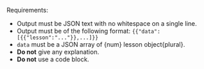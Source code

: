 Requirements:
* Output must be JSON text with no whitespace on a single line.
* Output must be of the following format: `{{"data": [{{"lesson":"..."}},...]}}`
* `data` must be a JSON array of {num} lesson object{plural}.
* **Do not** give any explanation.
* **Do not** use a code block.